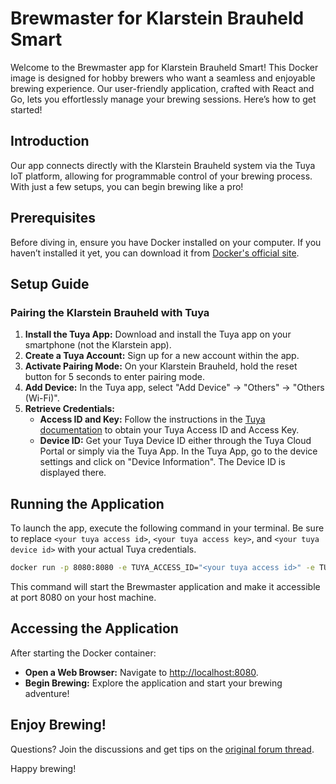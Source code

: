 # Brewmaster for Klarstein Brauheld Smart

Welcome to the Brewmaster app for Klarstein Brauheld Smart! This Docker image is designed for hobby brewers who want a seamless and enjoyable brewing experience. Our user-friendly application, crafted with React and Go, lets you effortlessly manage your brewing sessions. Here’s how to get started!

## Introduction

Our app connects directly with the Klarstein Brauheld system via the Tuya IoT platform, allowing for programmable control of your brewing process. With just a few setups, you can begin brewing like a pro!

## Prerequisites

Before diving in, ensure you have Docker installed on your computer. If you haven’t installed it yet, you can download it from [Docker's official site](https://docs.docker.com/get-docker/).

## Setup Guide

### Pairing the Klarstein Brauheld with Tuya

1. **Install the Tuya App:** Download and install the Tuya app on your smartphone (not the Klarstein app).
2. **Create a Tuya Account:** Sign up for a new account within the app.
3. **Activate Pairing Mode:** On your Klarstein Brauheld, hold the reset button for 5 seconds to enter pairing mode.
4. **Add Device:** In the Tuya app, select "Add Device" -> "Others" -> "Others (Wi-Fi)".
5. **Retrieve Credentials:**
   - **Access ID and Key:** Follow the instructions in the [Tuya documentation](https://developer.tuya.com/en/docs/iot/Home-assistant-tuya-intergration?id=Kb0eqjig0utdd) to obtain your Tuya Access ID and Access Key.
   - **Device ID:**  Get your Tuya Device ID either through the Tuya Cloud Portal or simply via the Tuya App.
     In the Tuya App, go to the device settings and click on "Device Information". The Device ID is displayed there.

## Running the Application

To launch the app, execute the following command in your terminal.
Be sure to replace `<your tuya access id>`, `<your tuya access key>`, and `<your tuya device id>` with your actual Tuya credentials.

```bash
docker run -p 8080:8080 -e TUYA_ACCESS_ID="<your tuya access id>" -e TUYA_ACCESS_KEY="<your tuya access key>" -e TUYA_DEVICE_ID="<your tuya device id>" icereed/brewmaster
```

This command will start the Brewmaster application and make it accessible at port 8080 on your host machine.

## Accessing the Application

After starting the Docker container:

- **Open a Web Browser:** Navigate to [http://localhost:8080](http://localhost:8080).
- **Begin Brewing:** Explore the application and start your brewing adventure!

## Enjoy Brewing!

Questions? Join the discussions and get tips on the [original forum thread](https://hobbybrauer.de/forum/viewtopic.php?p=519277).

Happy brewing!
